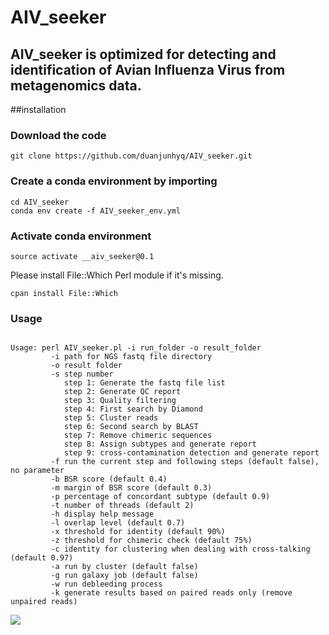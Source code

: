 # AIV_seeker
## AIV_seeker is optimized for detecting and identification of Avian Influenza Virus from metagenomics data.


##installation


### Download the code 

```
git clone https://github.com/duanjunhyq/AIV_seeker.git
```

### Create a conda environment by importing 

```
cd AIV_seeker
conda env create -f AIV_seeker_env.yml
```


### Activate conda environment 

```
source activate __aiv_seeker@0.1
```

Please install File::Which Perl module if it's missing.
```
cpan install File::Which
```

### Usage

```

Usage: perl AIV_seeker.pl -i run_folder -o result_folder    
         -i path for NGS fastq file directory
         -o result folder
         -s step number
            step 1: Generate the fastq file list
            step 2: Generate QC report
            step 3: Quality filtering
            step 4: First search by Diamond
            step 5: Cluster reads
            step 6: Second search by BLAST
            step 7: Remove chimeric sequences
            step 8: Assign subtypes and generate report
            step 9: cross-contamination detection and generate report
         -f run the current step and following steps (default false), no parameter
         -b BSR score (default 0.4)
         -m margin of BSR score (default 0.3)
         -p percentage of concordant subtype (default 0.9)
         -t number of threads (default 2)
         -h display help message
         -l overlap level (default 0.7)
         -x threshold for identity (default 90%)
         -z threshold for chimeric check (default 75%)
         -c identity for clustering when dealing with cross-talking (default 0.97)
         -a run by cluster (default false)
         -g run galaxy job (default false)
         -w run debleeding process
         -k generate results based on paired reads only (remove unpaired reads)

```

<img src="https://github.com/duanjunhyq/AIV_seeker/blob/master/img/subtype.jpg">
